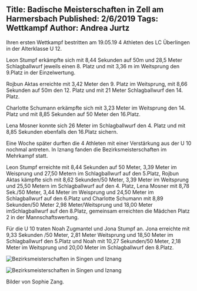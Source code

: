 Title: Badische Meisterschaften in Zell am Harmersbach
Published: 2/6/2019
Tags: Wettkampf
Author: Andrea Jurtz
---
Ihren ersten Wettkampf bestritten am 19.05.19 4 Athleten des LC Überlingen in der Alterklasse U 12.

Leon Stumpf erkämpfte sich mit 8,44 Sekunden auf 50m und 28,5 Meter Schlagballwurf jeweils einen 8. Platz und mit 3,36 m im Weitsprung den 9.Platz in der Einzelwertung.

Rojbun Aktas erreichte mit 3,42 Meter den 9. Platz im Weitsprung, mit 8,66 Sekunden auf 50m den 12. Platz und mit 21 Meter Schlagballwurf den 14. Platz.

Charlotte Schumann erkämpfte sich mit 3,23 Meter im Weitsprung den 14. Platz und mit 8,85 Sekunden auf 50 Meter den 16.Platz. 

Lena Mosner konnte sich 26 Meter im Schlagballwurf den 4. Platz und mit 8,85 Sekunden ebenfalls den 16.Platz sichern.

Eine Woche später durften die 4 Athleten mit einer Verstärkung aus der U 10 nochmal antreten. In Iznang fanden die Bezirksmeisterschaften im Mehrkampf statt.

Leon Stumpf erreichte mit 8,44 Sekunden auf 50 Meter, 3,39 Meter im Weisprung und 27,50 Metern im Schlagballwurf auf den 5.Platz, Rojbun Aktas kämpfte sich mit 8,62 Sekunden/50 Meter, 3,39 Meter im Weitsprung und 25,50 Metern im Schlagballwurf auf den 4. Platz, Lena Mosner mit 8,78 Sek./50 Meter, 3,44 Meter im Weisprung und 24,50 Meter im Schlagballwurf auf den 6.Platz und Charlotte Schumann mit 8,89 Sekunden/50 Meter 2,98 Meter/Weitsprung und 18,00 Meter imSchlagballwurf auf den 8.Platz, gemeinsam erreichten die Mädchen Platz 2 in der Mannschaftswertung.

Für die U 10 traten Noah Zugmantel und Jona Stumpf an. Jona erreichte mit 9,33 Sekunden /50 Meter, 2,81 Meter Weitsprung und 18,50 Meter im Schlagballwurf den 5.Platz und Noah mit 10,27 Sekunden/50 Meter, 2,18 Meter im Weitsprung und 20,00 Meter im Schlagballwurf den 8.Platz.

![Bezirksmeisterschaften in Singen und Iznang](/blog/assets/2019/2019-05-19-bezirksmeisterschaften-1.jpg)

![Bezirksmeisterschaften in Singen und Iznang](/blog/assets/2019/2019-05-19-bezirksmeisterschaften-2.jpg)

Bilder von Sophie Zang.